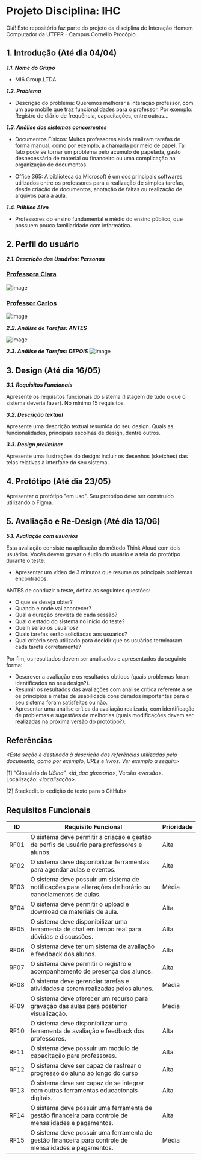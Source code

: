 

# Projeto Disciplina: IHC


Olá! Este repositório faz parte do projeto da disciplina de Interação Homem Computador da UTFPR - Campus Cornélio Procópio. 

## 1. Introdução (Até dia 04/04)

***1.1.  Nome do Grupo***

- MI6 Group.LTDA

***1.2.  Problema***

- Descrição do problema: Queremos melhorar a interação professor, com um app mobile que traz funcionalidades para o professor.
  Por exemplo: Registro de diário de frequência, capacitações, entre outras...

***1.3.  Análise dos sistemas concorrentes***

- Documentos Físicos: Muitos professores ainda realizam tarefas de forma manual, como por exemplo, a chamada por meio de papel. Tal fato pode se tornar um problema pelo acúmulo de papelada, gasto desnecessário de material ou financeiro ou uma complicação na organização de documentos. 

- Office 365: A biblioteca da Microsoft é um dos principais softwares utilizados entre os professores para a realização de simples tarefas, desde criação de documentos, anotação de faltas ou realização de arquivos para a aula.

***1.4.  Público Alvo***
- Professores do ensino fundamental e médio do ensino público, que possuem pouca familiaridade com informática.

## 2. Perfil do usuário

***2.1. Descrição dos Usuários: Personas***

### [Professora Clara](./Personas/Professora%20Clara.md)
![image](https://raw.githubusercontent.com/yuriGY/disciplina-ihc/main/images/persona%201.png)

### [Professor Carlos](./Personas/Professor%20Carlos.md)
![image](https://raw.githubusercontent.com/yuriGY/disciplina-ihc/main/images/persona%202.png)

***2.2. Análise de Tarefas: ANTES***

![image](https://raw.githubusercontent.com/yuriGY/disciplina-ihc/main/images/analise-tarefas-antes.png)

***2.3. Análise de Tarefas: DEPOIS***
![image](https://raw.githubusercontent.com/yuriGY/disciplina-ihc/main/images/analise-de-tarefas-depois.png)


## 3. Design (Até dia 16/05)

***3.1. Requisitos Funcionais***

Apresente os requisitos funcionais do sistema (listagem de tudo o que o sistema deveria fazer).  No mínimo 15 requisitos. 
    
***3.2. Descrição textual***    

Apresente uma descrição textual resumida do seu design.  Quais as funcionalidades, principais escolhas de design, dentre outros. 

***3.3. Design preliminar***      

Apresente uma ilustrações do design: incluir os desenhos (sketches) das telas relativas à interface do seu sistema. 

## 4. Protótipo (Até dia 23/05)

Apresentar o protótipo "em uso". Seu protótipo deve ser construído utilizando o Figma. 

## 5. Avaliação e Re-Design (Até dia 13/06)

***5.1. Avaliação com usuários*** 

Esta avaliação consiste na aplicação do método Think  Aloud com dois usuários. Vocês devem gravar o áudio do usuário e a tela do protótipo durante o teste.

-   Apresentar um vídeo de 3 minutos que resume os principais problemas encontrados.    

ANTES de conduzir o teste, defina as seguintes questões:

-   O que se deseja obter?    
-   Quando e onde vai acontecer?    
-   Qual a duração prevista de cada sessão?    
-   Qual o estado do sistema no início do teste?    
-   Quem serão os usuários?    
-   Quais tarefas serão solicitadas aos usuários?    
-   Qual critério será utilizado para decidir que os usuários terminaram cada tarefa corretamente?    

Por fim, os resultados devem ser analisados e apresentados da seguinte forma:

-   Descrever  a avaliação e os resultados obtidos (quais problemas foram identificados no seu design?).    
-   Resumir os resultados das avaliações com análise crítica referente a se os princípios e metas de usabilidade considerados importantes para o seu sistema foram satisfeitos ou não.
- Apresentar uma análise crítica da avaliação realizada, com identificação de problemas e sugestões de melhorias (quais modificações devem ser realizadas na próxima versão do protótipo?).

## Referências

*<Esta seção é destinada à descrição das referências utilizadas pelo documento, como por exemplo, URLs e livros. Ver exemplo a seguir:>*

[1] “Glossário da _USina_”, <_id_doc glossário_>, Versão <_versão_>. Localização: <_localização_>.

[2] Stackedit.io <edição de texto para o GitHub>

## Requisitos Funcionais
| ID  | Requisito Funcional                                                                                                   | Prioridade |
|-----|-----------------------------------------------------------------------------------------------------------------------|------------|
| RF01 | O sistema deve permitir a criação e gestão de perfis de usuário para professores e alunos.                          | Alta       |
| RF02 | O sistema deve disponibilizar ferramentas para agendar aulas e eventos.                                                        | Alta       |
| RF03 | O sistema deve possuir um sistema de notificações para alterações de horário ou cancelamentos de aulas.                       | Média      |
| RF04 | O sistema deve permitir o upload e download de materiais de aula.                                                               | Alta       |
| RF05 | O sistema deve disponibilizar uma ferramenta de chat em tempo real para dúvidas e discussões.                                 | Alta       |
| RF06 | O sistema deve ter um sistema de avaliação e feedback dos alunos.                                                               | Alta       |
| RF07 | O sistema deve permitir o registro e acompanhamento de presença dos alunos.                                                     | Alta       |
| RF08 | O sistema deve gerenciar tarefas e atividades a serem realizadas pelos alunos.                                                 | Média      |
| RF09 | O sistema deve oferecer um recurso para gravação das aulas para posterior visualização.                                         | Média      |
| RF10 | O sistema deve disponibilizar uma ferramenta de avaliação e feedback dos professores.                                           | Alta       |
| RF11 | O sistema deve possuir um modulo de capacitação para professores.                                                               | Alta       |
| RF12 | O sistema deve ser capaz de rastrear o progresso do aluno ao longo do curso                                                       | Alta       |
| RF13 | O sistema deve ser capaz de se integrar com outras ferramentas educacionais digitais.                                           | Alta       |
| RF14 | O sistema deve possuir uma ferramenta de gestão financeira para controle de mensalidades e pagamentos.                         | Alta       |
| RF15 | O sistema deve possuir uma ferramenta de gestão financeira para controle de mensalidades e pagamentos.                          | Média      |
